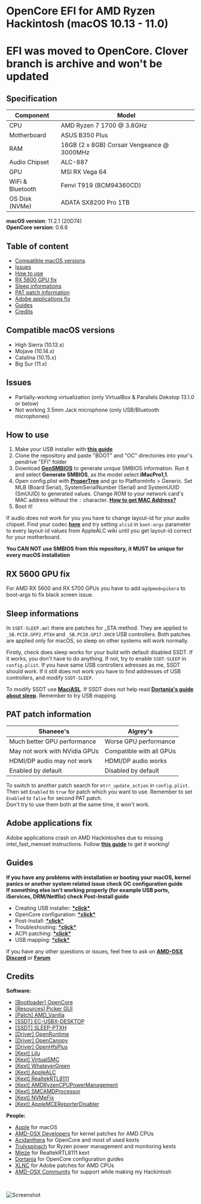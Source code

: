 # OpenCore EFI for AMD Ryzen Hackintosh (macOS 10.13 - 11.0)

# EFI was moved to OpenCore. Clover branch is archive and won't be updated

## Specification
| **Component** | **Model** |
| ------------- | --------- |
| CPU | AMD Ryzen 7 1700 @ 3.8GHz |
| Motherboard | ASUS B350 Plus |
| RAM | 16GB (2 x 8GB) Corsair Vengeance @ 3000MHz |
| Audio Chipset | ALC-887 |
| GPU | MSI RX Vega 64 |
| WiFi & Bluetooth | Fenvi T919 (BCM94360CD) |
| OS Disk (NVMe) | ADATA SX8200 Pro 1TB |

**macOS version**: 11.2.1 (20D74)  
**OpenCore version**: 0.6.6  

## Table of content
 - [Compatible macOS versions](#Compatible-macOS-versions)
 - [Issues](#Issues)
 - [How to use](#How-to-use)
 - [RX 5600 GPU fix](#RX-5600-GPU-fix)
 - [Sleep informations](#Sleep-informations)
 - [PAT patch information](#PAT-patch-information)
 - [Adobe applications fix](#Adobe-applications-fix)
 - [Guides](#Guides)
 - [Credits](#Credits)

## Compatible macOS versions
 - High Sierra (10.13.x)
 - Mojave (10.14.x)
 - Catalina (10.15.x)
 - Big Sur (11.x)

## Issues
 - Partially-working virtualization (only VirtualBox & Parallels Dekstop 13.1.0 or below)
 - Not working 3.5mm Jack microphone (only USB/Bluetooth microphones)

## How to use
  1. Make your USB installer with [**this guide**](https://dortania.github.io/OpenCore-Install-Guide/installer-guide/)
  2. Clone the repository and paste "BOOT" and "OC" directories into your's pendrive "EFI" folder
  3. Download [**GenSMBIOS**](https://github.com/corpnewt/GenSMBIOS) to generate unique SMBIOS information. Run it and select **Generate SMBIOS**, as the model select **iMacPro1,1**.
  4. Open config.plist with [**ProperTree**](https://github.com/corpnewt/ProperTree) and go to PlatformInfo > Generic. Set MLB (Board Serial), SystemSerialNumber (Serial) and SystemUUID (SmUUID) to generated values. Change ROM to your network card's MAC address without the `:` character. [**How to get MAC Address?**](https://www.wikihow.com/Find-the-MAC-Address-of-Your-Computer)
  5. Boot it!  
  
If audio does not work for you you have to change layout-id for your audio chipset. Find your codec [**here**](https://github.com/acidanthera/applealc/wiki/supported-codecs) and try setting `alcid` in `boot-args` parameter to every layout-id values from AppleALC wiki  until you get layout-id correct for your motherboard.  

**You CAN NOT use SMBIOS from this repository, it MUST be unique for every macOS installation**

## RX 5600 GPU fix
For AMD RX 5600 and RX 5700 GPUs you have to add `agdpmod=pikera` to boot-args to fix black screen issue.

## Sleep informations
In `SSDT-SLEEP.aml` there are patches for _STA method. They are applied to `_SB.PCI0.GPP2.PTXH` and `_SB.PCI0.GP17.XHC0` USB controllers. Both patches are applied only for macOS, so sleep on other systems will work normally.

Firstly, check does sleep works for your build with default disabled SSDT. If it works, you don't have to do anything. If not, try to enable `SSDT-SLEEP` in `config.plist`. If you have same USB controllers adresses as me, SSDT should work. If it still does not work you have to find addresses of USB controllers, and modify `SSDT-SLEEP`.  

To modify SSDT use [**MaciASL**](https://github.com/acidanthera/MaciASL). If SSDT does not help read [**Dortania's guide about sleep**](https://dortania.github.io/OpenCore-Post-Install/universal/sleep.html). Remember to try USB mapping.

## PAT patch information
| **Shaneee's** | **Algrey's** |
| ------------- | --------- |
| Much better GPU performance | Worse GPU performance |
| May not work with NVidia GPUs | Compatible with all GPUs | 
| HDMI/DP audio may not work | HDMI/DP audio works | 
| Enabled by default | Disabled by default |

To switch to another patch search for `mtrr_update_action` in `config.plist`. Then set `Enabled` to `true` for patch which you want to use. Remember to set `Enabled` to `false` for second PAT patch.  
Don't try to use them both at the same time, it won't work.

## Adobe applications fix
Adobe applications crash on AMD Hackintoshes due to missing intel_fast_memset instructions. Follow [**this guide**](https://gist.github.com/mikigal/8e1f804fcd7dbafbded2f236653be7c8) to get it working!  

## Guides
**If you have any problems with installation or booting your macOS, kernel panics or another system related issue check OC configuration guide**  
**If something else isn't working properly (for example USB ports, iServices, DRM/Netflix) check Post-Install guide**
 - Creating USB installer: [**\*click\***](https://dortania.github.io/OpenCore-Install-Guide/installer-guide/)
 - OpenCore configuration: [**\*click\***](https://dortania.github.io/OpenCore-Install-Guide/AMD/zen.html)
 - Post-Install: [**\*click\***](https://dortania.github.io/OpenCore-Post-Install/)
 - Troubleshooting: [**\*click\***](https://dortania.github.io/OpenCore-Post-Install/)
 - ACPI patching: [**\*click\***](https://dortania.github.io/Getting-Started-With-ACPI/)
 - USB mapping: [**\*click\***](https://dortania.github.io/OpenCore-Post-Install/usb/)

If you have any other questions or issues, feel free to ask on [**AMD-OSX Discord**](https://discord.gg/EfCYAJW) or [**Forum**](https://forum.amd-osx.com)  

## Credits
**Software:**
 - [[Bootloader] OpenCore](https://github.com/acidanthera/OpenCorePkg)
 - [[Resources] Picker GUI](https://github.com/acidanthera/OcBinaryData/tree/master/Resources)
 - [[Patch] AMD_Vanilla](https://github.com/AMD-OSX/AMD_Vanilla)
 - [[SSDT] EC-USBX-DESKTOP](https://github.com/dortania/Getting-Started-With-ACPI/blob/master/extra-files/compiled/SSDT-EC-USBX-DESKTOP.aml)
 - [[SSDT] SLEEP-PTXH](./OC/ACPI/SSDT-SLEEP-PTXH.aml)
 - [[Driver] OpenRuntime](https://github.com/acidanthera/OpenCorePkg)
 - [[Driver] OpenCanopy](https://github.com/acidanthera/OpenCorePkg)
 - [[Driver] OpenHfsPlus](https://github.com/acidanthera/OpenCorePkg)
 - [[Kext] Lilu](https://github.com/acidanthera/Lilu)
 - [[Kext] VirtualSMC](https://github.com/acidanthera/VirtualSMC)
 - [[Kext] WhateverGreen](https://github.com/acidanthera/WhateverGreen)
 - [[Kext] AppleALC](https://github.com/acidanthera/AppleALC)
 - [[Kext] RealtekRTL8111](https://github.com/Mieze/RTL8111_driver_for_OS_X)
 - [[Kext] AMDRyzenCPUPowerManagement](https://github.com/trulyspinach/SMCAMDProcessor)
 - [[Kext] SMCAMDProcessor](https://github.com/trulyspinach/SMCAMDProcessor)
 - [[Kext] NVMeFix](https://github.com/acidanthera/NVMeFix)
 - [[Kext] AppleMCEReporterDisabler](https://github.com/AMD-OSX/AMD_Vanilla/blob/experimental-opencore/Extra/AppleMCEReporterDisabler.kext.zip)  

 **People:**
 - [Apple](https://apple.com) for macOS
 - [AMD-OSX Developers](https://github.com/AMD-OSX) for kernel patches for AMD CPUs
 - [Acidanthera](https://github.com/acidanthera) for OpenCore and most of used kexts
 - [Trulyspinach](https://github.com/trulyspinach) for Ryzen power management and monitoring kexts
 - [Mieze](https://github.com/Mieze) for RealtekRTL8111 kext
 - [Dortania](https://github.com/dortania) for OpenCore configuration guides
 - [XLNC](https://github.com/naveenkrdy) for Adobe patches for AMD CPUs
 - [AMD-OSX Community](https://amd-osx.com) for support while making my Hackintosh
<br>

![Screenshot](/screenshot.png?raw=true)

